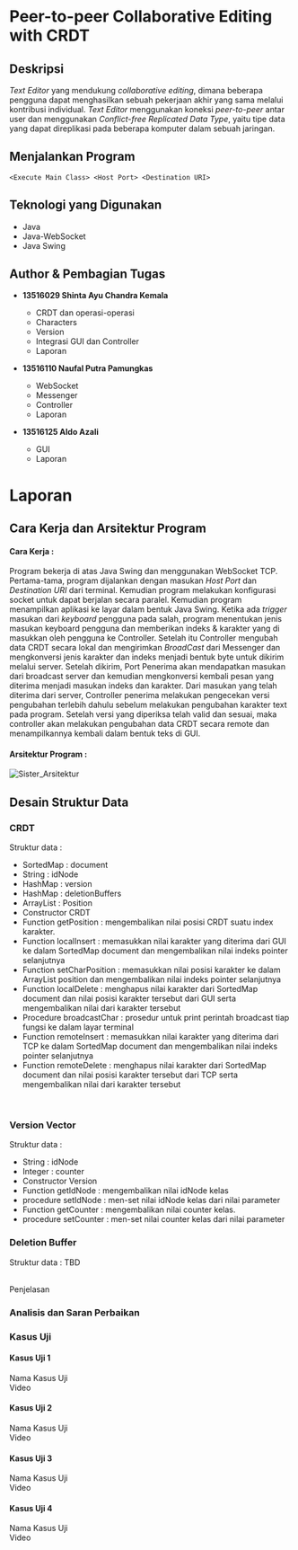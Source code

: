 # Peer-to-peer Collaborative Editing with CRDT

## Deskripsi
*Text Editor* yang mendukung *collaborative editing*, dimana beberapa pengguna dapat menghasilkan sebuah pekerjaan akhir yang sama melalui kontribusi individual.
*Text Editor* menggunakan koneksi *peer-to-peer* antar user dan menggunakan *Conflict-free Replicated Data Type*, yaitu tipe data yang dapat direplikasi pada beberapa komputer dalam sebuah jaringan.  

## Menjalankan Program
```
<Execute Main Class> <Host Port> <Destination URI>
```
## Teknologi yang Digunakan
- Java
- Java-WebSocket
- Java Swing

## Author & Pembagian Tugas

- **13516029 Shinta Ayu Chandra Kemala** 
  - CRDT dan operasi-operasi
  - Characters
  - Version
  - Integrasi GUI dan Controller 
  - Laporan
- **13516110 Naufal Putra Pamungkas**
  - WebSocket
  - Messenger
  - Controller
  - Laporan
  
- **13516125 Aldo Azali** 
  - GUI
  - Laporan

# Laporan
## Cara Kerja dan Arsitektur Program
#### Cara Kerja :
Program bekerja di atas Java Swing dan menggunakan WebSocket TCP. Pertama-tama, program dijalankan dengan masukan *Host Port* dan *Destination URI* dari terminal. 
Kemudian program melakukan konfigurasi socket untuk dapat berjalan secara paralel. Kemudian program menampilkan aplikasi ke layar dalam bentuk Java Swing.
Ketika ada *trigger* masukan dari *keyboard* pengguna pada salah, program menentukan jenis masukan keyboard pengguna dan memberikan indeks & karakter yang di masukkan oleh pengguna ke Controller.
Setelah itu Controller mengubah data CRDT secara lokal dan mengirimkan *BroadCast* dari Messenger dan mengkonversi jenis karakter dan indeks menjadi bentuk byte untuk dikirim melalui server.
Setelah dikirim, Port Penerima akan mendapatkan masukan dari broadcast server dan kemudian mengkonversi kembali pesan yang diterima menjadi masukan indeks dan karakter.
Dari masukan yang telah diterima dari server, Controller penerima melakukan pengecekan versi pengubahan terlebih dahulu sebelum melakukan pengubahan karakter text pada program.
Setelah versi yang diperiksa telah valid dan sesuai, maka controller akan melakukan pengubahan data CRDT secara remote dan menampilkannya kembali dalam bentuk teks di GUI.

#### Arsitektur Program :
![Sister_Arsitektur](/uploads/8f018d6a52eb3c0c27c423bcbccac7e0/Sister_Arsitektur.png)

## Desain Struktur Data
### CRDT
Struktur data :
- SortedMap : document
- String : idNode
- HashMap : version
- HashMap : deletionBuffers
- ArrayList : Position
- Constructor CRDT
- Function getPosition : mengembalikan nilai posisi CRDT suatu index karakter.
- Function localInsert : memasukkan nilai karakter yang diterima dari GUI ke dalam SortedMap document dan mengembalikan nilai indeks pointer selanjutnya
- Function setCharPosition : memasukkan nilai posisi karakter ke dalam ArrayList position dan mengembalikan nilai indeks pointer selanjutnya
- Function localDelete : menghapus nilai karakter dari SortedMap document dan nilai posisi karakter tersebut dari GUI serta mengembalikan nilai dari karakter tersebut
- Procedure broadcastChar : prosedur untuk print perintah broadcast tiap fungsi ke dalam layar terminal
- Function remoteInsert : memasukkan nilai karakter yang diterima dari TCP ke dalam SortedMap document dan mengembalikan nilai indeks pointer selanjutnya
- Function remoteDelete : menghapus nilai karakter dari SortedMap document dan nilai posisi karakter tersebut dari TCP serta mengembalikan nilai dari karakter tersebut

<br>

### Version Vector
Struktur data : 
- String : idNode
- Integer : counter
- Constructor Version 
- Function getIdNode : mengembalikan nilai idNode kelas
- procedure setIdNode : men-set nilai idNode kelas dari nilai parameter
- Function getCounter : mengembalikan nilai counter kelas.
- procedure setCounter : men-set nilai counter kelas dari nilai parameter


### Deletion Buffer 
Struktur data :
TBD

<br>
Penjelasan

### Analisis dan Saran Perbaikan


### Kasus Uji
#### Kasus Uji 1
Nama Kasus Uji
<br>
Video

#### Kasus Uji 2
Nama Kasus Uji
<br>
Video

#### Kasus Uji 3
Nama Kasus Uji
<br>
Video


#### Kasus Uji 4
Nama Kasus Uji
<br>
Video
